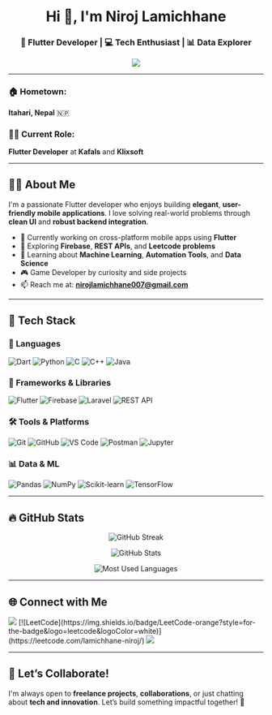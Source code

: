 <h1 align="center">Hi 👋, I'm Niroj Lamichhane</h1>
<h3 align="center">🚀 Flutter Developer | 💻 Tech Enthusiast | 📊 Data Explorer</h3>

<p align="center">
  <img src="https://readme-typing-svg.herokuapp.com/?lines=Passionate+Flutter+Developer;Love+Clean+UIs+%26+Efficient+Backends;Always+Learning+%26+Building;Let's+Build+Together!&center=true&width=500&height=50" />
</p>

---

### 🏠 Hometown:
**Itahari, Nepal** 🇳🇵

### 👨‍💻 Current Role:
**Flutter Developer** at **Kafals** and **Klixsoft**

---

## 👨‍💻 About Me

I'm a passionate Flutter developer who enjoys building **elegant**, **user-friendly mobile applications**. I love solving real-world problems through **clean UI** and **robust backend integration**.

- 🔭 Currently working on cross-platform mobile apps using **Flutter**  
- 🌱 Exploring **Firebase**, **REST APIs**, and **Leetcode problems**  
- 🤖 Learning about **Machine Learning**, **Automation Tools**, and **Data Science**
- 🎮 Game Developer by curiosity and side projects
- 📫 Reach me at: **nirojlamichhane007@gmail.com**

---

## 🧰 Tech Stack

### 💬 Languages  
![Dart](https://img.shields.io/badge/Dart-0175C2?style=flat&logo=dart&logoColor=white)
![Python](https://img.shields.io/badge/Python-3776AB?style=flat&logo=python&logoColor=white)
![C](https://img.shields.io/badge/C-00599C?style=flat&logo=c&logoColor=white)
![C++](https://img.shields.io/badge/C++-00599C?style=flat&logo=c%2B%2B&logoColor=white)
![Java](https://img.shields.io/badge/Java-ED8B00?style=flat&logo=java&logoColor=white)

### 📱 Frameworks & Libraries  
![Flutter](https://img.shields.io/badge/Flutter-02569B?style=flat&logo=flutter&logoColor=white)
![Firebase](https://img.shields.io/badge/Firebase-FFCA28?style=flat&logo=firebase&logoColor=black)
![Laravel](https://img.shields.io/badge/Laravel-FF2D20?style=flat&logo=laravel&logoColor=white)
![REST API](https://img.shields.io/badge/REST-API-green)

### 🛠 Tools & Platforms  
![Git](https://img.shields.io/badge/Git-F05032?style=flat&logo=git&logoColor=white)
![GitHub](https://img.shields.io/badge/GitHub-181717?style=flat&logo=github&logoColor=white)
![VS Code](https://img.shields.io/badge/VSCode-007ACC?style=flat&logo=visual-studio-code&logoColor=white)
![Postman](https://img.shields.io/badge/Postman-FF6C37?style=flat&logo=postman&logoColor=white)
![Jupyter](https://img.shields.io/badge/Jupyter-F37626?style=flat&logo=jupyter&logoColor=white)

### 📊 Data & ML  
![Pandas](https://img.shields.io/badge/Pandas-150458?style=flat&logo=pandas&logoColor=white)
![NumPy](https://img.shields.io/badge/Numpy-013243?style=flat&logo=numpy&logoColor=white)
![Scikit-learn](https://img.shields.io/badge/Scikit--learn-F7931E?style=flat&logo=scikit-learn&logoColor=white)
![TensorFlow](https://img.shields.io/badge/TensorFlow-FF6F00?style=flat&logo=tensorflow&logoColor=white)

---

## 🔥 GitHub Stats

<p align="center">
  <img src="https://github-readme-streak-stats.herokuapp.com/?user=lamichhane-niroj&theme=radical" alt="GitHub Streak"/>
</p>

<p align="center">
  <img src="https://github-readme-stats.vercel.app/api?username=lamichhane-niroj&show_icons=true&theme=radical" alt="GitHub Stats"/>
</p>

<p align="center">
  <img src="https://github-readme-stats.vercel.app/api/top-langs/?username=lamichhane-niroj&layout=compact&theme=radical" alt="Most Used Languages"/>
</p>

---

## 🌐 Connect with Me

<p align="left">
  <a href="mailto:lamichhaneniroj2@gmail.com"><img src="https://img.shields.io/badge/Gmail-D14836?style=for-the-badge&logo=gmail&logoColor=white"/></a>
[![LeetCode](https://img.shields.io/badge/LeetCode-orange?style=for-the-badge&logo=leetcode&logoColor=white)](https://leetcode.com/lamichhane-niroj/)
  <a href="https://github.com/lamichhane-niroj"><img src="https://img.shields.io/badge/GitHub-100000?style=for-the-badge&logo=github&logoColor=white"/></a>
</p>

---

## 🤝 Let’s Collaborate!

I'm always open to **freelance projects**, **collaborations**, or just chatting about **tech and innovation**. Let’s build something impactful together! 🚀
